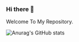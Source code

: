 ### Hi there 👋

Welcome To My Repository.




![Anurag's GitHub stats](https://github-readme-stats.vercel.app/api?username=DongGeun2&show_icons=true&theme=react&hide=stars&count_private=true)

